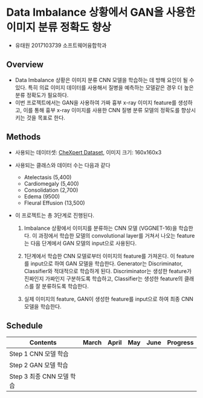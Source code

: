 # Data Imbalance 상황에서 GAN을 사용한 이미지 분류 정확도 향상

* 유태원 2017103739 소프트웨어융합학과

## Overview

* Data Imbalance 상황은 이미지 분류 CNN 모델을 학습하는 데 방해 요인이 될 수 있다. 특히 의료 이미지 데이터를 사용해서 질병을 예측하는 모델같은 경우 더 높은 분류 정확도가 필요하다.
* 이번 프로젝트에서는 GAN을 사용하여 가짜 흉부 x-ray 이미지 feature를 생성하고, 이를 통해  흉부 x-ray 이미지를 사용한 CNN 질병 분류 모델의 정확도를 향상시키는 것을 목표로 한다.

## Methods

* 사용되는 데이터셋: [CheXpert Dataset](https://stanfordmlgroup.github.io/competitions/chexpert/), 이미지 크기: 160x160x3
* 사용되는 클래스와 데이터 수는 다음과 같다
  * Atelectasis (5,400)
  * Cardiomegaly (5,400)
  * Consolidation (2,700)
  * Edema (9500)
  * Fleural Effusion (13,500)

* 이 프로젝트는 총 3단계로 진행된다. 
  1. Imbalance 상황에서 이미지를 분류하는 CNN 모델 (VGGNET-16)을 학습한다. 이 과정에서 학습한 모델의 convolutional layer를 거쳐서 나오는 feature는 다음 단계에서 GAN 모델의 input으로 사용된다.
  
  2. 1단계에서 학습한 CNN 모델로부터 이미지의 feature를 가져온다. 이 feature를 input으로 하여 GAN 모델을 학습한다. Generator는 Discriminator, Classifier와 적대적으로 학습하게 된다. Discriminator는 생성한 feature가 진짜인지 가짜인지 구분하도록 학습하고, Classifier는 생성한 feature의 클래스를 잘 분류하도록 학습한다.
  
  3. 실제 이미지의 feature, GAN이 생성한 feature를 input으로 하여 최종 CNN 모델을 학습한다.

## Schedule

| Contents | March | April |  May  | June  |   Progress   |
|--------------------------|-------|-------|-------|-------|--------------|
|  Step 1 CNN 모델 학습      |       |       |       |       |              |
|  Step 2 GAN 모델 학습      |       |       |       |       |              |
|  Step 3 최종 CNN 모델 학습  |       |       |       |       |              |
